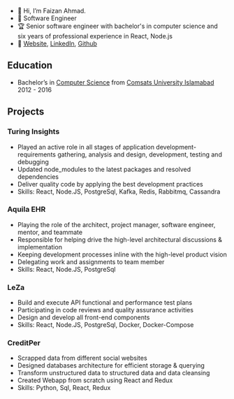 - 👋 Hi, I’m Faizan Ahmad.
- 💼 Software Engineer
- 🏆 Senior software engineer with bachelor's in computer science and six years of professional experience in React, Node.js
- 🔗 [Website](http://faizan-ahmad.com), [LinkedIn](https://www.linkedin.com/in/faizan-ahmad-009/), [Github](https://github.com/faizan0009)

## Education
* Bachelor’s in [Computer Science](https://www.comsats.edu.pk/AcademicPrograms.aspx) from [Comsats University Islamabad](https://www.comsats.edu.pk)  2012 - 2016

## Projects
### Turing Insights
  - Played an active role in all stages of application development- requirements gathering, analysis and design, development, testing and debugging
  - Updated node_modules to the latest packages and resolved dependencies
  - Deliver quality code by applying the best development practices
  - Skills: React, Node.JS, PostgreSql, Kafka, Redis, Rabbitmq, Cassandra

### Aquila EHR
  - Playing the role of the architect, project manager, software engineer, mentor, and teammate
  - Responsible for helping drive the high-level architectural discussions & implementation
  - Keeping development processes inline with the high-level product vision
  - Delegating work and assignments to team member
  - Skills: React, Node.JS, PostgreSql
  
### LeZa
  - Build and execute API functional and performance test plans
  - Participating in code reviews and quality assurance activities
  - Design and develop all front-end components
  - Skills: React, Node.JS, PostgreSql, Docker, Docker-Compose

### CreditPer
  - Scrapped data from different social websites
  - Designed databases architecture for efficient storage & querying
  - Transform unstructured data to structured data and data cleansing
  - Created Webapp from scratch using React and Redux
  - Skills: Python, Sql, React, Redux
